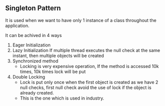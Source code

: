 Singleton Pattern
------------------------------

It is used when we want to have only 1 instance of a class throughout the application.

It can be achived in 4 ways
1. Eager Initialization
2. Lazy Initialization
    If multiple thread executes the null check at the same instant, then multiple objects will be created
3. Synchronized method
    - Locking is very expensive operation, If the method is accessed 10k times, 10k times lock will be put
4. Double Locking
    - Lock is put only once when the first object is created as we have 2 null checks, first null check avoid the use of lock if the object is already created.
    - This is the one which is used in industry.